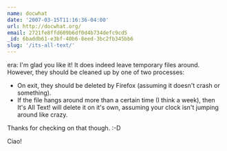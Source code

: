 ```yaml
---
name: docwhat
date: '2007-03-15T11:16:36-04:00'
url: http://docwhat.org/
email: 2721fe8ffd609b6df0d4b734defc9cd5
_id: 6baddb61-e3bf-40b6-8eed-3bc2fb345bb6
slug: '/its-all-text/'
---
```


era: I'm glad you like it! It does indeed leave temporary files around.
However, they should be cleaned up by one of two processes:

<ul>
  <li>On exit, they should be deleted by Firefox (assuming it doesn't crash or something).</li>
  <li>If the file hangs around more than a certain time (I think a week), then It's All Text! will delete it on it's own, assuming your clock isn't jumping around like crazy.</li>
</ul>

Thanks for checking on that though. :-D

Ciao!
